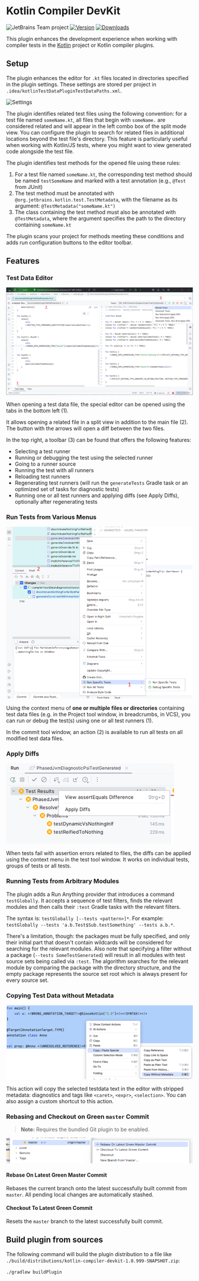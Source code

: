 # Kotlin Compiler DevKit

![JetBrains Team project](http://jb.gg/badges/team.svg)
[![Version](https://img.shields.io/jetbrains/plugin/v/27616.svg)](https://plugins.jetbrains.com/plugin/27616)
[![Downloads](https://img.shields.io/jetbrains/plugin/d/27616.svg)](https://plugins.jetbrains.com/plugin/27616)

<!-- Plugin description -->

This plugin enhances the development experience when working with compiler tests in
the [Kotlin](https://github.com/JetBrains/kotlin) project or Kotlin compiler plugins.

## Setup

The plugin enhances the editor for `.kt` files located in directories specified in the plugin settings. These settings
are stored per project in `.idea/kotlinTestDataPluginTestDataPaths.xml`.

![Settings](pic/settings.png)

The plugin identifies related test files using the following convention: for a test file named `someName.kt`, all files
that begin with `someName.` are considered related and will appear in the left combo box of the split mode view.
You can configure the plugin to search for related files in additional locations beyond the test file's directory.
This feature is particularly useful when working with Kotlin/JS tests, where you might want to view generated code
alongside the test file.

The plugin identifies test methods for the opened file using these rules:

1. For a test file named `someName.kt`, the corresponding test method should be named `testSomeName` and marked with a
   test annotation (e.g., `@Test` from JUnit)
2. The test method must be annotated with `@org.jetbrains.kotlin.test.TestMetadata`, with the filename as its argument:
   `@TestMetadata("someName.kt")`
3. The class containing the test method must also be annotated with `@TestMetadata`, where the argument specifies the
   path to the directory containing `someName.kt`

The plugin scans your project for methods meeting these conditions and adds run configuration buttons to the editor
toolbar.

## Features
### Test Data Editor

![Test Data Editor](pic/splitEditor.png)

When opening a test data file, the special editor can be opened using the tabs in the bottom left (1).

It allows opening a related file in a split view in addition to the main file (2).
The button with the arrows will open a diff between the two files.

In the top right, a toolbar (3) can be found that offers the following features:

- Selecting a test runner
- Running or debugging the test using the selected runner
- Going to a runner source
- Running the test with all runners
- Reloading test runners
- Regenerating test runners (will run the `generateTests` Gradle task or an optimized set of tasks for diagnostic tests)
- Running one or all test runners and applying diffs (see Apply Diffs), optionally after regenerating tests

### Run Tests from Various Menus

![Context Menu](pic/context_menu.png)

Using the context menu of **one or multiple files or directories** containing test data files
(e.g. in the Project tool window, in breadcrumbs, in VCS), you can run or debug the test(s) using one or all test runners (1).

In the commit tool window, an action (2) is available to run all tests on all modified test data files. 

### Apply Diffs

![Apply Diffs](pic/apply_diffs.png)

When tests fail with assertion errors related to files, the diffs can be applied using the context menu in the test
tool window. It works on individual tests, groups of tests or all tests.

### Running Tests from Arbitrary Modules

The plugin adds a Run Anything provider that introduces a command `testGlobally`.
It accepts a sequence of test filters, finds the relevant modules and then calls their `:test` Gradle tasks with the
relevant filters.

The syntax is: `testGlobally [--tests <pattern>]*`.
For example: `testGlobally --tests 'a.b.Test$Sub.testSomething' --tests a.b.*`.

There's a limitation, though: the packages must be fully specified, and only their initial part that doesn't contain
wildcards will be considered for searching for the relevant modules.
Also note that specifying a filter without a package (`--tests SomeTestGenerated`) will result in all modules with test
source sets being called via `:test`.
The algorithm searches for the relevant module by comparing the package with the directory structure, and the empty package 
represents the source set root which is always present for every source set.

### Copying Test Data without Metadata

![Copy without metadata](pic/copy_without_metadata.png)

This action will copy the selected testdata text in the editor with stripped metadata: 
diagnostics and tags like `<caret>`, `<expr>`, `<selection>`. You can also assign a custom shortcut to this action.

### Rebasing and Checkout on Green `master` Commit

> **Note:** Requires the bundled Git plugin to be enabled.

![Green master actions](pic/green_master_actions.png)

#### Rebase On Latest Green Master Commit

Rebases the current branch onto the latest successfully built commit from `master`.
All pending local changes are automatically stashed. 

#### Checkout To Latest Green Commit

Resets the `master` branch to the latest successfully built commit.

<!-- Plugin description end -->

## Build plugin from sources

The following command will build the plugin distribution to a file like `./build/distributions/kotlin-compiler-devkit-1.0.999-SNAPSHOT.zip`:

```shell
./gradlew buildPlugin
```
